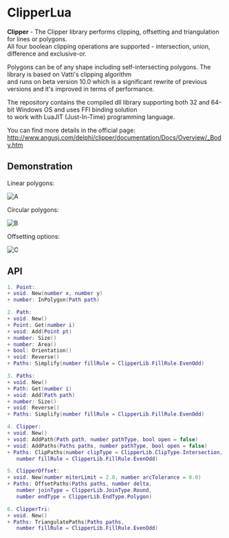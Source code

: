 # ClipperLua

**Clipper** - The Clipper library performs clipping, offsetting and triangulation for lines or polygons.  
All four boolean clipping operations are supported - intersection, union, difference and exclusive-or.  

Polygons can be of any shape including self-intersecting polygons. The library is based on Vatti's clipping algorithm  
and runs on beta version 10.0 which is a significant rewrite of previous versions and it's improved in terms of performance.  

The repository contains the compiled dll library supporting both 32 and 64-bit Windows OS and uses FFI binding solution  
to work with LuaJIT (Just-In-Time) programming language.  

You can find more details in the official page: http://www.angusj.com/delphi/clipper/documentation/Docs/Overview/_Body.htm

## Demonstration

Linear polygons:

![A](http://www.angusj.com/delphi/clipper3.png)

Circular polygons:

![B](http://www.angusj.com/delphi/clipper4.png)

Offsetting options:

![C](http://www.angusj.com/delphi/clipper9.png)

## API

```lua
1. Point:
+ void. New(number x, number y)
+ number: InPolygon(Path path)

2. Path:
+ void. New()
+ Point: Get(number i)
+ void: Add(Point pt)
+ number: Size()
+ number: Area()
+ bool: Orientation()
+ void: Reverse()
+ Paths: Simplify(number fillRule = ClipperLib.FillRule.EvenOdd)

3. Paths:
+ void. New()
+ Path: Get(number i)
+ void: Add(Path path)
+ number: Size()
+ void: Reverse()
+ Paths: Simplify(number fillRule = ClipperLib.FillRule.EvenOdd)

4. Clipper:
+ void. New()
+ void: AddPath(Path path, number pathType, bool open = false)
+ void: AddPaths(Paths paths, number pathType, bool open = false)
+ Paths: ClipPaths(number clipType = ClipperLib.ClipType.Intersection,
   number fillRule = ClipperLib.FillRule.EvenOdd)

5. ClipperOffset:
+ void. New(number miterLimit = 2.0, number arcTolerance = 0.0)
+ Paths: OffsetPaths(Paths paths, number delta,
   number joinType = ClipperLib.JoinType.Round,
   number endType = ClipperLib.EndType.Polygon)

6. ClipperTri:
+ void. New()
+ Paths: TriangulatePaths(Paths paths,
   number fillRule = ClipperLib.FillRule.EvenOdd)
```
